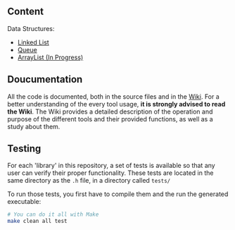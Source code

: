 ## Content
Data Structures:
  - <a href="https://github.com/dpv927/clibs/tree/main/LinkedList">Linked List<a>
  - <a href="https://github.com/dpv927/clibs/tree/main/Queue">Queue<a>
  - <a href="https://github.com/dpv927/clibs/tree/main/ArrayList">ArrayList (In Progress)<a>
  
 ## Doucumentation
All the code is documented, both in the source files and in the <a href="https://github.com/dpv927/clibs/wiki">Wiki</a>. For a better understanding of the every tool usage, **it is strongly advised to read the Wiki**.
The Wiki provides a detailed description of the operation and purpose of the different tools and their provided functions, as well as a study about them.

## Testing
For each 'library' in this repository, a set of tests is available so that any user can verify their proper functionality. These tests are located in the same directory as the `.h` file, in a directory called `tests/`
  
To run those tests, you first have to compile them and the run the generated executable:
```bash
# You can do it all with Make
make clean all test
